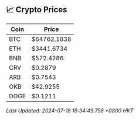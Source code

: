 ## 📈 Crypto Prices

| Coin | Price |
| ---- | ----- |
| BTC | $64762.1838 |
| ETH | $3441.6734 |
| BNB | $572.4286 |
| CRV | $0.2879 |
| ARB | $0.7543 |
| OKB | $42.9255 |
| DOGE | $0.1211 |

_Last Updated: 2024-07-18 16:34:49.758 +0800 HKT_